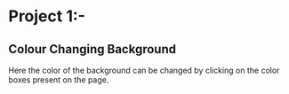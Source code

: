 # Project 1:-
## Colour Changing Background
Here the color of the background can be changed by clicking on the color boxes present on the page.
